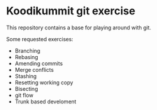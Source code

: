 # Koodikummit git exercise

This repository contains a base for playing around with git. 

Some requested exercises:
- Branching
- Rebasing
- Amending commits
- Merge conflicts
- Stashing
- Resetting working copy
- Bisecting
- git flow
- Trunk based develoment
